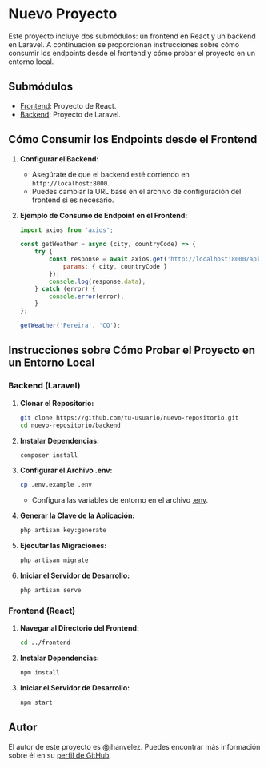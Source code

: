 # Nuevo Proyecto

Este proyecto incluye dos submódulos: un frontend en React y un backend en Laravel. A continuación se proporcionan instrucciones sobre cómo consumir los endpoints desde el frontend y cómo probar el proyecto en un entorno local.

## Submódulos

- [Frontend](frontend): Proyecto de React.
- [Backend](backend): Proyecto de Laravel.

## Cómo Consumir los Endpoints desde el Frontend

1. **Configurar el Backend:**
   - Asegúrate de que el backend esté corriendo en `http://localhost:8000`.
   - Puedes cambiar la URL base en el archivo de configuración del frontend si es necesario.

2. **Ejemplo de Consumo de Endpoint en el Frontend:**

    ```jsx
    import axios from 'axios';

    const getWeather = async (city, countryCode) => {
        try {
            const response = await axios.get('http://localhost:8000/api/weather/current', {
                params: { city, countryCode }
            });
            console.log(response.data);
        } catch (error) {
            console.error(error);
        }
    };

    getWeather('Pereira', 'CO');
    ```

## Instrucciones sobre Cómo Probar el Proyecto en un Entorno Local

### Backend (Laravel)

1. **Clonar el Repositorio:**

    ```bash
    git clone https://github.com/tu-usuario/nuevo-repositorio.git
    cd nuevo-repositorio/backend
    ```

2. **Instalar Dependencias:**

    ```bash
    composer install
    ```

3. **Configurar el Archivo .env:**

    ```bash
    cp .env.example .env
    ```

    - Configura las variables de entorno en el archivo [.env](http://_vscodecontentref_/#%7B%22uri%22%3A%7B%22%24mid%22%3A1%2C%22fsPath%22%3A%22%2FUsers%2Fpysti%2FProyectos%2FPySTI%2FTechnicalTest%2Fweather-app-backend%2F.env%22%2C%22path%22%3A%22%2FUsers%2Fpysti%2FProyectos%2FPySTI%2FTechnicalTest%2Fweather-app-backend%2F.env%22%2C%22scheme%22%3A%22file%22%7D%7D).

4. **Generar la Clave de la Aplicación:**

    ```bash
    php artisan key:generate
    ```

5. **Ejecutar las Migraciones:**

    ```bash
    php artisan migrate
    ```

6. **Iniciar el Servidor de Desarrollo:**

    ```bash
    php artisan serve
    ```

### Frontend (React)

1. **Navegar al Directorio del Frontend:**

    ```bash
    cd ../frontend
    ```

2. **Instalar Dependencias:**

    ```bash
    npm install
    ```

3. **Iniciar el Servidor de Desarrollo:**

    ```bash
    npm start
    ```

## Autor

El autor de este proyecto es @jhanvelez. Puedes encontrar más información sobre él en su [perfil de GitHub](https://github.com/jhanvelez).